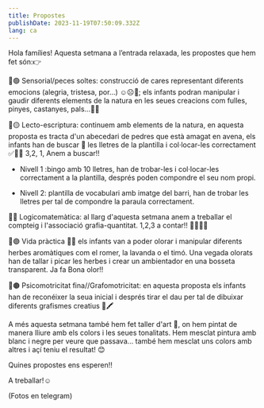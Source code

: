 ```yaml
---
title: Propostes
publishDate: 2023-11-19T07:50:09.332Z
lang: ca
---
```

Hola famílies! Aquesta setmana a l’entrada relaxada, les propostes que hem fet són:👉

📍🟢 Sensorial/peces soltes: construcció de cares representant diferents emocions (alegria, tristesa, por...) ☺️☹️😬; els infants podran manipular i gaudir diferents elements de la natura en les seues creacions com fulles, pinyes, castanyes, pals...🍂🌰

📍🟡 Lecto-escriptura: continuem amb elements de la natura, en aquesta proposta es tracta d'un abecedari de pedres que està amagat en avena, els infants han de buscar 👀 les lletres de la plantilla i col·locar-les correctament ✅👌🏼 3,2, 1, Anem a buscar!!

- Nivell 1 :bingo amb 10 lletres, han de trobar-les i col·locar-les correctament a la plantilla, després poden compondre el seu nom propi.

- Nivell 2: plantilla de vocabulari amb imatge del barri, han de trobar les lletres per tal de compondre la paraula correctament.

📍🔴 Logicomatemàtica: al llarg d'aquesta setmana anem a treballar el compteig i l'associació grafia-quantitat. 1,2,3 a contar!! ☝🏼✌🏼

📍🟣 Vida pràctica 🪻🌿 els infants van a poder olorar i manipular diferents herbes aromàtiques com el romer, la lavanda o el timó. Una vegada olorats han de tallar i picar les herbes i crear un ambientador en una bosseta transparent. Ja fa Bona olor!!

📍🟤 Psicomotricitat fina//Grafomotricitat: en aquesta proposta els infants han de reconéixer la seua inicial i després tirar el dau per tal de dibuixar diferents grafismes creatius 🎲🖍️

A més aquesta setmana també hem fet taller d'art 🎨, on hem pintat de manera lliure amb els colors i les seues tonalitats. Hem mesclat pintura amb blanc i negre per veure que passava... també hem mesclat uns colors amb altres i açí teniu el resultat! 😊

Quines propostes ens esperen!!

A treballar!☺️

(Fotos en telegram)